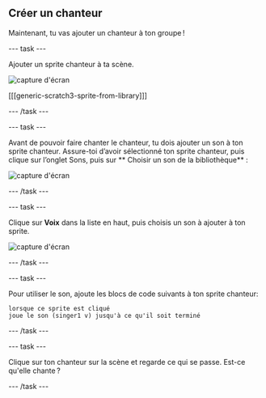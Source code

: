 ## Créer un chanteur

Maintenant, tu vas ajouter un chanteur à ton groupe !

\--- task \---

Ajouter un sprite chanteur à ta scène.

![capture d'écran](images/band-singer-mic.png)

[[[generic-scratch3-sprite-from-library]]]

\--- /task \---

\--- task \---

Avant de pouvoir faire chanter le chanteur, tu dois ajouter un son à ton sprite chanteur. Assure-toi d’avoir sélectionné ton sprite chanteur, puis clique sur l’onglet Sons, puis sur ** Choisir un son de la bibliothèque** :

![capture d'écran](images/band-import-sound-annotated.png)

\--- /task \---

\--- task \---

Clique sur **Voix** dans la liste en haut, puis choisis un son à ajouter à ton sprite.

![capture d'écran](images/band-choose-sound.png)

\--- /task \---

\--- task \---

Pour utiliser le son, ajoute les blocs de code suivants à ton sprite chanteur:

```blocks3
lorsque ce sprite est cliqué
joue le son (singer1 v) jusqu'à ce qu'il soit terminé
```

\--- /task \---

\--- task \---

Clique sur ton chanteur sur la scène et regarde ce qui se passe. Est-ce qu'elle chante ?

\--- /task \---